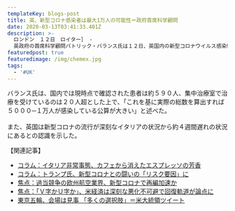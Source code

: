 ```yaml
---
templateKey: blogs-post
title: 英、新型コロナ感染者は最大1万人の可能性＝政府首席科学顧問
date: 2020-03-13T03:41:33.401Z
description: >-
  ロンドン　１２日　ロイター］ -
  英政府の首席科学顧問パトリック・バランス氏は１２日、英国内の新型コロナウイルス感染総数が現時点で最大１万人に達している公算が大きいとの認識を示した。
featuredpost: true
featuredimage: /img/chemex.jpg
tags:
  - '#UK'
---
```

バランス氏は、国内では現時点で確認された患者は約５９０人、集中治療室で治療を受けているのは２０人超とした上で、「これを基に実際の総数を算出すれば５０００─１万人が感染している公算が大きい」と述べた。\
\
また、英国は新型コロナの流行が深刻なイタリアの状況から約４週間遅れの状況にあるとの認識を示した。







【関連記事】

* [コラム：イタリア非常事態、カフェから消えたエスプレッソの芳香](https://rdsig.yahoo.co.jp/media/news/rd_tool/reut/articles/cn/RV=1/RE=1585280501/RH=cmRzaWcueWFob28uY28uanA-/RB=/RU=aHR0cHM6Ly9qcC5yZXV0ZXJzLmNvbS9hcnRpY2xlL2JyZWFraW5ndmlld3MtaXRhbHktZGFpbHlsaWZlLWlkSlBLQk4yMFowSUg_cnBjPTEyMg--/RS=%5EADAlNL3P7TcKjcRoa867lPYQRkjCvY-;_ylt=A2RhPav1AGteijYATDABl.Z7;_ylu=X3oDMWJqcXZjZm50BHBvcwMxBHJsX3RpdGxlA.OCs.ODqeODoO.8muOCpOOCv.ODquOCoumdnuW4uOS6i.aFi.OAgeOCq.ODleOCp.OBi.OCiea2iOOBiOOBn.OCqOOCueODl.ODrOODg.OCveOBruiKs.mmmQRybF91cmwDaHR0cHM6Ly9qcC5yZXV0ZXJzLmNvbS9hcnRpY2xlL2JyZWFraW5ndmlld3MtaXRhbHktZGFpbHlsaWZlLWlkSlBLQk4yMFowSUg_cnBjPTEyMgRzZWMDcmVsYXRlZARzbGsDcGMEdGl0bGUD6Iux44CB5paw5Z6L44Kz44Ot44OK5oSf5p.T6ICF44Gv5pyA5aSnMeS4h.S6uuOBruWPr.iDveaAp..8neaUv.W6nOmmluW4reenkeWtpumhp.WVjwR1cmwDaHR0cHM6Ly9oZWFkbGluZXMueWFob28uY28uanAvaGw_YT0yMDIwMDMxMy0wMDAwMDAxMi1yZXV0LWNu)
* [コラム：トランプ氏、新型コロナとの闘いの「リスク要因」に](https://rdsig.yahoo.co.jp/media/news/rd_tool/reut/articles/cn/RV=1/RE=1585280501/RH=cmRzaWcueWFob28uY28uanA-/RB=/RU=aHR0cHM6Ly9qcC5yZXV0ZXJzLmNvbS9hcnRpY2xlL3RydW1wLWNvcm9uYXZpcnVzLWJyZWFraW5ndmlld3MtaWRKUEtCTjIwWjBNVD9ycGM9MTIy/RS=%5EADA1w.oG2wK3fY3ni2uh1o1VmpWCsM-;_ylt=A2RhPav1AGteijYATTABl.Z7;_ylu=X3oDMWJmcDJxYXQ2BHBvcwMyBHJsX3RpdGxlA.OCs.ODqeODoO.8muODiOODqeODs.ODl.awj.OAgeaWsOWei.OCs.ODreODiuOBqOOBrumXmOOBhOOBruOAjOODquOCueOCr.imgeWboOOAjeOBqwRybF91cmwDaHR0cHM6Ly9qcC5yZXV0ZXJzLmNvbS9hcnRpY2xlL3RydW1wLWNvcm9uYXZpcnVzLWJyZWFraW5ndmlld3MtaWRKUEtCTjIwWjBNVD9ycGM9MTIyBHNlYwNyZWxhdGVkBHNsawNwYwR0aXRsZQPoi7HjgIHmlrDlnovjgrPjg63jg4rmhJ_mn5PogIXjga_mnIDlpKcx5LiH5Lq644Gu5Y.v6IO95oCn77yd5pS_5bqc6aaW5bit56eR5a2m6aGn5ZWPBHVybANodHRwczovL2hlYWRsaW5lcy55YWhvby5jby5qcC9obD9hPTIwMjAwMzEzLTAwMDAwMDEyLXJldXQtY24-)
* [焦点：過当競争の欧州航空業界、新型コロナで再編加速か](https://rdsig.yahoo.co.jp/media/news/rd_tool/reut/articles/cn/RV=1/RE=1585280501/RH=cmRzaWcueWFob28uY28uanA-/RB=/RU=aHR0cHM6Ly9qcC5yZXV0ZXJzLmNvbS9hcnRpY2xlL2FpcmxpbmUtZXVyb3BlLWlkSlBLQk4yMFgwVEk_cnBjPTEyMg--/RS=%5EADALFKSKtjMreWC5kNOW5_jw61iBMY-;_ylt=A2RhPav1AGteijYATjABl.Z7;_ylu=X3oDMWFvczJvYjU3BHBvcwMzBHJsX3RpdGxlA.eEpueCue.8mumBjuW9k.ertuS6ieOBruasp.W3nuiIquepuualreeVjOOAgeaWsOWei.OCs.ODreODiuOBp.WGjee3qOWKoOmAn.OBiwRybF91cmwDaHR0cHM6Ly9qcC5yZXV0ZXJzLmNvbS9hcnRpY2xlL2FpcmxpbmUtZXVyb3BlLWlkSlBLQk4yMFgwVEk_cnBjPTEyMgRzZWMDcmVsYXRlZARzbGsDcGMEdGl0bGUD6Iux44CB5paw5Z6L44Kz44Ot44OK5oSf5p.T6ICF44Gv5pyA5aSnMeS4h.S6uuOBruWPr.iDveaAp..8neaUv.W6nOmmluW4reenkeWtpumhp.WVjwR1cmwDaHR0cHM6Ly9oZWFkbGluZXMueWFob28uY28uanAvaGw_YT0yMDIwMDMxMy0wMDAwMDAxMi1yZXV0LWNu)
* [焦点：「Ｖ字かＵ字か」、米経済は深刻な悪化不可避で回復軌道が論点に](https://rdsig.yahoo.co.jp/media/news/rd_tool/reut/articles/cn/RV=1/RE=1585280501/RH=cmRzaWcueWFob28uY28uanA-/RB=/RU=aHR0cHM6Ly9qcC5yZXV0ZXJzLmNvbS9hcnRpY2xlL2Nvcm9uYXZpcnVzLXNoaWZ0cy11cy1yZWNlc3Npb24tZGViYXRlLWlkSlBLQk4yMFowOVM_cnBjPTEyMg--/RS=%5EADAVeHQMN6quoi_CccFWU.EMd38t_A-;_ylt=A2RhPav1AGteijYATzABl.Z7;_ylu=X3oDMWM1ZDVmdmg5BHBvcwM0BHJsX3RpdGxlA.eEpueCue.8muOAjO.8tuWtl.OBi..8teWtl.OBi.OAjeOAgeexs.e1jOa4iOOBr.a3seWIu.OBquaCquWMluS4jeWPr.mBv.OBp.WbnuW.qei7jOmBk.OBjOirlueCueOBqwRybF91cmwDaHR0cHM6Ly9qcC5yZXV0ZXJzLmNvbS9hcnRpY2xlL2Nvcm9uYXZpcnVzLXNoaWZ0cy11cy1yZWNlc3Npb24tZGViYXRlLWlkSlBLQk4yMFowOVM_cnBjPTEyMgRzZWMDcmVsYXRlZARzbGsDcGMEdGl0bGUD6Iux44CB5paw5Z6L44Kz44Ot44OK5oSf5p.T6ICF44Gv5pyA5aSnMeS4h.S6uuOBruWPr.iDveaAp..8neaUv.W6nOmmluW4reenkeWtpumhp.WVjwR1cmwDaHR0cHM6Ly9oZWFkbGluZXMueWFob28uY28uanAvaGw_YT0yMDIwMDMxMy0wMDAwMDAxMi1yZXV0LWNu)
* [東京五輪、会場は見事 「多くの選択肢」＝米大統領ツイート](https://rdsig.yahoo.co.jp/media/news/rd_tool/reut/articles/cn/RV=1/RE=1585280501/RH=cmRzaWcueWFob28uY28uanA-/RB=/RU=aHR0cHM6Ly9qcC5yZXV0ZXJzLmNvbS9hcnRpY2xlL3RydW1wLWFiZS10b2t5by1vbHltcGljLWlkSlBLQk4yMTAwRE0_cnBjPTEyMg--/RS=%5EADA7usZaaWsw8D6jnEFk2c4imVi0eM-;_ylt=A2RhPav1AGteijYAUDABl.Z7;_ylu=X3oDMWI3YW05ZmNxBHBvcwM1BHJsX3RpdGxlA.adseS6rOS6lOi8quOAgeS8muWgtOOBr.imi.S6i.OAgOOAjOWkmuOBj.OBrumBuOaKnuiCouOAje.8neexs.Wkp.e1semgmOODhOOCpOODvOODiARybF91cmwDaHR0cHM6Ly9qcC5yZXV0ZXJzLmNvbS9hcnRpY2xlL3RydW1wLWFiZS10b2t5by1vbHltcGljLWlkSlBLQk4yMTAwRE0_cnBjPTEyMgRzZWMDcmVsYXRlZARzbGsDcGMEdGl0bGUD6Iux44CB5paw5Z6L44Kz44Ot44OK5oSf5p.T6ICF44Gv5pyA5aSnMeS4h.S6uuOBruWPr.iDveaAp..8neaUv.W6nOmmluW4reenkeWtpumhp.WVjwR1cmwDaHR0cHM6Ly9oZWFkbGluZXMueWFob28uY28uanAvaGw_YT0yMDIwMDMxMy0wMDAwMDAxMi1yZXV0LWNu)
